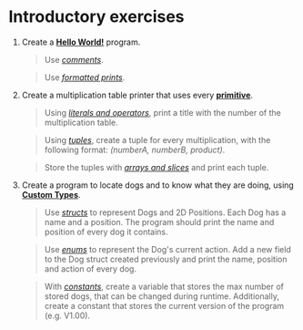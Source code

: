 # Introductory exercises

1. Create a **[Hello World!](https://doc.rust-lang.org/rust-by-example/hello.html)** program.

   > Use *[comments](https://doc.rust-lang.org/rust-by-example/hello/comment.html)*.
   
   > Use *[formatted prints](https://doc.rust-lang.org/rust-by-example/hello/print.html)*.
   
2. Create a multiplication table printer that uses every **[primitive](https://doc.rust-lang.org/rust-by-example/primitives.html)**.
  
   > Using *[literals and operators](https://doc.rust-lang.org/rust-by-example/primitives/literals.html)*, print a title with the number of the multiplication table.
   
   > Using *[tuples](https://doc.rust-lang.org/rust-by-example/primitives/tuples.html)*, create a tuple for every multiplication, with the following format: *(numberA, numberB, product)*.
   
   > Store the tuples with *[arrays and slices](https://doc.rust-lang.org/rust-by-example/primitives/array.html)* and print each tuple.
   
3. Create a program to locate dogs and to know what they are doing, using **[Custom Types](https://doc.rust-lang.org/rust-by-example/custom_types.html)**.
   
   > Use *[structs](https://doc.rust-lang.org/rust-by-example/custom_types/structs.html)* to represent Dogs and 2D Positions. Each Dog has a name and a position. The program should print the name and position of every dog it contains.
   
   > Use *[enums](https://doc.rust-lang.org/rust-by-example/custom_types/enum.html)* to represent the Dog's current action. Add a new field to the Dog struct created previously and print the name, position and action of every dog.

   > With *[constants](https://doc.rust-lang.org/rust-by-example/custom_types/constants.html)*, create a variable that stores the max number of stored dogs, that can be changed during runtime. Additionally, create a constant that stores the current version of the program (e.g. V1.00).
